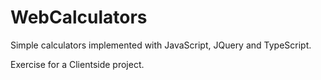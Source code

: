 # WebCalculators
Simple calculators implemented with JavaScript, JQuery and TypeScript.

Exercise for a Clientside project.
